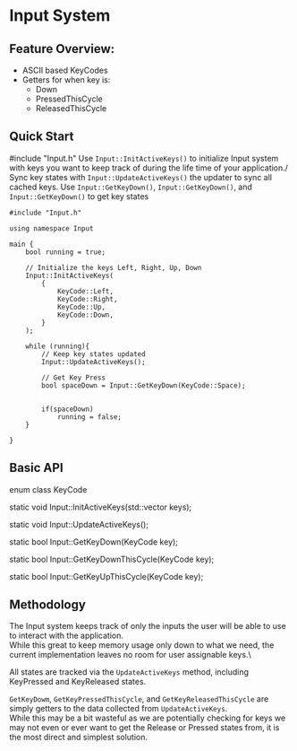 # Input System

## Feature Overview:
- ASCII based KeyCodes
- Getters for when key is:
	- Down
	- PressedThisCycle
	- ReleasedThisCycle

## Quick Start
#include "Input.h"
Use `Input::InitActiveKeys()` to initialize Input system with keys you want to keep track of during the life time of your application./ 
Sync key states with `Input::UpdateActiveKeys()` the updater to sync all cached keys.
Use `Input::GetKeyDown()`, `Input::GetKeyDown()`, and `Input::GetKeyDown()` to get key states

```
#include "Input.h"

using namespace Input

main {
    bool running = true;

    // Initialize the keys Left, Right, Up, Down
    Input::InitActiveKeys(
        {
            KeyCode::Left,
            KeyCode::Right,
            KeyCode::Up,
            KeyCode::Down,
        }
    );

    while (running){
        // Keep key states updated
        Input::UpdateActiveKeys();

        // Get Key Press
        bool spaceDown = Input::GetKeyDown(KeyCode::Space);


        if(spaceDown)
            running = false;
    }
     
}
```

## Basic API

enum class KeyCode

static void Input:\:InitActiveKeys(std::vector<KeyCode> keys);

static void Input::UpdateActiveKeys();

static bool Input::GetKeyDown(KeyCode key);

static bool Input::GetKeyDownThisCycle(KeyCode key);

static bool Input::GetKeyUpThisCycle(KeyCode key);

## Methodology

The Input system keeps track of only the inputs the user will be able to use to interact with the application.\
While this great to keep memory usage only down to what we need, the current implementation leaves no room for user assignable keys.\

All states are tracked via the `UpdateActiveKeys` method, including KeyPressed and KeyReleased states.

`GetKeyDowm`, `GetKeyPressedThisCycle`, and `GetKeyReleasedThisCycle` are simply getters to the data collected from `UpdateActiveKeys`.\
While this may be a bit wasteful as we are potentially checking for keys we may not even or ever want to get the Release or Pressed states from, it is the most direct and simplest solution.
